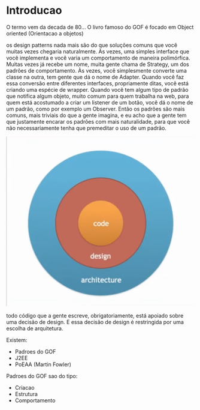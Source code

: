 # Introducao

O termo vem da decada de 80... O livro famoso do GOF é focado em Object oriented (Orientacao a objetos)

os design patterns nada mais são do que soluções comuns que você muitas vezes chegaria naturalmente. Às vezes, uma simples interface que você implementa e você varia um comportamento de maneira polimórfica. Muitas vezes já recebe um nome, muita gente chama de Strategy, um dos padrões de comportamento. Às vezes, você simplesmente converte uma classe na outra, tem gente que dá o nome de Adapter. Quando você faz essa conversão entre diferentes interfaces, propriamente ditas, você está criando uma espécie de wrapper. Quando você tem algum tipo de padrão que notifica algum objeto, muito comum para quem trabalha na web, para quem está acostumado a criar um listener de um botão, você dá o nome de um padrão, como por exemplo um Observer. Então os padrões são mais comuns, mais triviais do que a gente imagina, e eu acho que a gente tem que justamente encarar os padrões com mais naturalidade, para que você não necessariamente tenha que premeditar o uso de um padrão.



![alt text](image-17.png)

todo código que a gente escreve, obrigatoriamente, está apoiado sobre uma decisão de design. E essa decisão de design é restringida por uma escolha de arquitetura.

Existem:
- Padroes do GOF
- J2EE
- PoEAA (Martin Fowler)


Padroes do GOF sao do tipo: 
- Criacao
- Estrutura
- Comportamento

